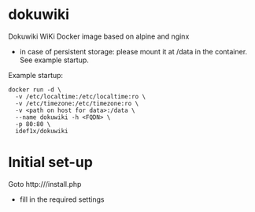 # dokuwiki
Dokuwiki WiKi Docker image based on alpine and nginx 

- in case of persistent storage: please mount it at /data in the container. See example startup.

Example startup:
```
docker run -d \
  -v /etc/localtime:/etc/localtime:ro \
  -v /etc/timezone:/etc/timezone:ro \
  -v <path on host for data>:/data \
  --name dokuwiki -h <FQDN> \
  -p 80:80 \
  idef1x/dokuwiki
```

# Initial set-up
Goto http://<hostip>/install.php
- fill in the required settings
